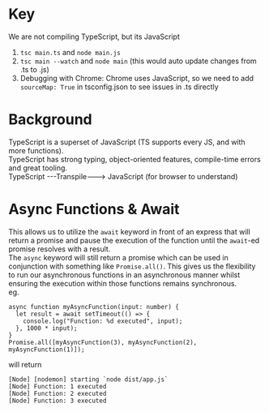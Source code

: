 # Key
We are not compiling TypeScript, but its JavaScript  
1. ```tsc main.ts``` and ```node main.js```
2. ```tsc main --watch``` and ```node main``` (this would auto update changes from .ts to .js)
3. Debugging with Chrome: Chrome uses JavaScript, so we need to add ```sourceMap: True``` in tsconfig.json to see issues in .ts directly

# Background
TypeScript is a superset of JavaScript (TS supports every JS, and with more functions).  
TypeScript has strong typing, object-oriented features, compile-time errors and great tooling.  
TypeScript ---Transpile---> JavaScript (for browser to understand)  

# Async Functions & Await
This allows us to utilize the ```await``` keyword in front of an express that will return a promise and pause the execution of the function until the ```await```-ed promise resolves with a result.  
The ```async``` keyword will still return a promise which can be used in conjunction with something like ```Promise.all()```. This gives us the flexibility to run our asynchronous functions in an asynchronous manner whilst ensuring the execution within those functions remains synchronous.  
eg. 
```
async function myAsyncFunction(input: number) {
  let result = await setTimeout(() => {
    console.log("Function: %d executed", input);
  }, 1000 * input);
}
Promise.all([myAsyncFunction(3), myAsyncFunction(2), myAsyncFunction(1)]);
``` 
will return 
```
[Node] [nodemon] starting `node dist/app.js`
[Node] Function: 1 executed
[Node] Function: 2 executed
[Node] Function: 3 executed
```
